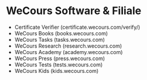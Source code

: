 # WeCours Software & Filiale

- Certificate Verifier (certificate.wecours.com/verify/)
- WeCours Books (books.wecours.com)
- WeCours Tasks (tasks.wecours.com)
- WeCours Research (research.wecours.com)
- WeCours Academy (academy.wecours.com)
- WeCours Press (press.wecours.com)
- WeCours Tests (tests.wecours.com)
- WeCours Kids (kids.wecours.com)
